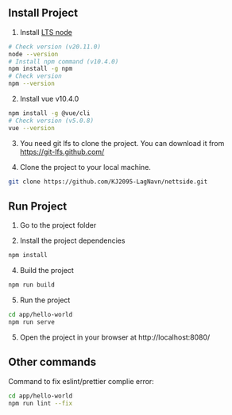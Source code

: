 ## Install Project
1. Install [LTS node](https://nodejs.org/en/download/) 
```bash
# Check version (v20.11.0)
node --version
# Install npm command (v10.4.0)
npm install -g npm
# Check version 
npm --version
```
2. Install vue v10.4.0
```bash
npm install -g @vue/cli
# Check version (v5.0.8)
vue --version
```

3. You need git lfs to clone the project. You can download it from https://git-lfs.github.com/

4. Clone the project to your local machine.
```bash
git clone https://github.com/KJ2095-LagNavn/nettside.git
```


## Run Project
1. Go to the project folder

2. Install the project dependencies
```bash
npm install
```

4. Build the project
```bash
npm run build
```

5. Run the project
```bash
cd app/hello-world
npm run serve
```

5. Open the project in your browser at http://localhost:8080/

## Other commands
Command to fix eslint/prettier complie error: 
```bash
cd app/hello-world
npm run lint --fix
```
